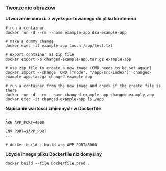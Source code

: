 ### Tworzenie obrazów

**Utworzenie obrazu z wyeksportowanego do pliku kontenera**

```shell script
# run a container
docker run -d --rm --name example-app dca-example-app

# make a dummy change
docker exec -it example-app touch /app/test.txt

# export container as zip file
docker export -o changed-example-app.tar.gz example-app

# use zip file to create a new image (CMD needs to be set again)
docker import --change 'CMD ["node", "/app/src/index"]' changed-example-app.tar.gz changed-example-app

# run a container from the new image and check if the create file is there
docker run -d --rm --name changed-example-app changed-example-app
docker exec -it changed-example-app ls /app
```

**Napisanie wartości zmiennych w Dockerfile**

```
...
ARG APP_PORT=4000

ENV PORT=$APP_PORT
...

# docker build --build-arg APP_PORT=5000
```

**Użycie innego pliku Dockerfile niż domyślny**

```shell
docker build --file Dockerfile.prod .
```
